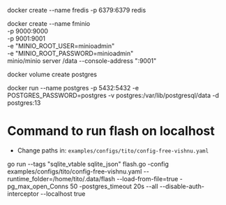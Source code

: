 docker create --name fredis -p 6379:6379 redis


docker create --name fminio \
 -p 9000:9000 \
 -p 9001:9001 \
 -e "MINIO_ROOT_USER=minioadmin" \
 -e "MINIO_ROOT_PASSWORD=minioadmin" \
 minio/minio server /data --console-address ":9001"

docker volume create postgres

docker run --name postgres -p 5432:5432 -e POSTGRES_PASSWORD=postgres  -v postgres:/var/lib/postgresql/data -d postgres:13



# Command to run flash on localhost

- Change paths in: `examples/configs/tito/config-free-vishnu.yaml`

go run --tags "sqlite_vtable sqlite_json" flash.go -config examples/configs/tito/config-free-vishnu.yaml --runtime_folder=/home/tito/.data/flash --load-from-file=true -pg_max_open_Conns 50 -postgres_timeout 20s --all --disable-auth-interceptor --localhost true







